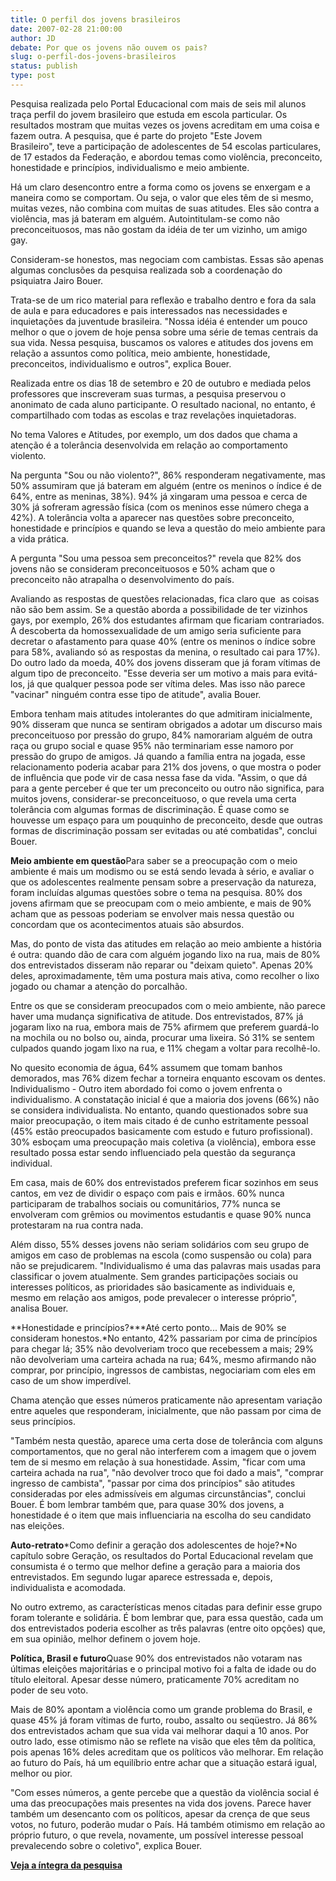 ```yaml
---
title: O perfil dos jovens brasileiros
date: 2007-02-28 21:00:00
author: JD
debate: Por que os jovens não ouvem os pais?
slug: o-perfil-dos-jovens-brasileiros
status: publish 
type: post
---
```


  
Pesquisa realizada pelo Portal Educacional com mais de seis mil alunos traça perfil do jovem brasileiro que estuda em escola particular. Os resultados mostram que muitas vezes os jovens acreditam em uma coisa e fazem outra. A pesquisa, que é parte do projeto "Este Jovem Brasileiro", teve a participação de adolescentes de 54 escolas particulares, de 17 estados da Federação, e abordou temas como violência, preconceito, honestidade e princípios, individualismo e meio ambiente.  
  
Há um claro desencontro entre a forma como os jovens se enxergam e a maneira como se comportam. Ou seja, o valor que eles têm de si mesmo, muitas vezes, não combina com muitas de suas atitudes. Eles são contra a violência, mas já bateram em alguém. Autointitulam-se como não preconceituosos, mas não gostam da idéia de ter um vizinho, um amigo gay.  
  
Consideram-se honestos, mas negociam com cambistas. Essas são apenas algumas conclusões da pesquisa realizada sob a coordenação do psiquiatra Jairo Bouer.  
  
Trata-se de um rico material para reflexão e trabalho dentro e fora da sala de aula e para educadores e pais interessados nas necessidades e inquietações da juventude brasileira. "Nossa idéia é entender um pouco melhor o que o jovem de hoje pensa sobre uma série de temas centrais da sua vida. Nessa pesquisa, buscamos os valores e atitudes dos jovens em relação a assuntos como política, meio ambiente, honestidade, preconceitos, individualismo e outros", explica Bouer.  
  
Realizada entre os dias 18 de setembro e 20 de outubro e mediada pelos professores que inscreveram suas turmas, a pesquisa preservou o anonimato de cada aluno participante. O resultado nacional, no entanto, é compartilhado com todas as escolas e traz revelações inquietadoras.  
  
No tema Valores e Atitudes, por exemplo, um dos dados que chama a atenção é a tolerância desenvolvida em relação ao comportamento violento.  
  
Na pergunta "Sou ou não violento?", 86% responderam negativamente, mas 50% assumiram que já bateram em alguém (entre os meninos o índice é de 64%, entre as meninas, 38%). 94% já xingaram uma pessoa e cerca de 30% já sofreram agressão física (com os meninos esse número chega a 42%). A tolerância volta a aparecer nas questões sobre preconceito, honestidade e princípios e quando se leva a questão do meio ambiente para a vida prática.  
  
A pergunta "Sou uma pessoa sem preconceitos?" revela que 82% dos jovens não se consideram preconceituosos e 50% acham que o preconceito não atrapalha o desenvolvimento do país.  
  
Avaliando as respostas de questões relacionadas, fica claro que  as coisas não são bem assim. Se a questão aborda a possibilidade de ter vizinhos gays, por exemplo, 26% dos estudantes afirmam que ficariam contrariados. A descoberta da homossexualidade de um amigo seria suficiente para decretar o afastamento para quase 40% (entre os meninos o índice sobre para 58%, avaliando só as respostas da menina, o resultado cai para 17%). Do outro lado da moeda, 40% dos jovens disseram que já foram vítimas de algum tipo de preconceito. "Esse deveria ser um motivo a mais para evitá-los, já que qualquer pessoa pode ser vítima deles. Mas isso não parece "vacinar" ninguém contra esse tipo de atitude", avalia Bouer.  
  
Embora tenham mais atitudes intolerantes do que admitiram inicialmente, 90% disseram que nunca se sentiram obrigados a adotar um discurso mais preconceituoso por pressão do grupo, 84% namorariam alguém de outra raça ou grupo social e quase 95% não terminariam esse namoro por pressão do grupo de amigos. Já quando a família entra na jogada, esse relacionamento poderia acabar para 21% dos jovens, o que mostra o poder de influência que pode vir de casa nessa fase da vida. "Assim, o que dá para a gente perceber é que ter um preconceito ou outro não significa, para muitos jovens, considerar-se preconceituoso, o que revela uma certa tolerância com algumas formas de discriminação. É quase como se houvesse um espaço para um pouquinho de preconceito, desde que outras formas de discriminação possam ser evitadas ou até combatidas", conclui Bouer.  
  
**Meio ambiente em questão**Para saber se a preocupação com o meio ambiente é mais um modismo ou se está sendo levada à sério, e avaliar o que os adolescentes realmente pensam sobre a preservação da natureza, foram incluídas algumas questões sobre o tema na pesquisa. 80% dos jovens afirmam que se preocupam com o meio ambiente, e mais de 90% acham que as pessoas poderiam se envolver mais nessa questão ou concordam que os acontecimentos atuais são absurdos.  
  
Mas, do ponto de vista das atitudes em relação ao meio ambiente a história é outra: quando dão de cara com alguém jogando lixo na rua, mais de 80% dos entrevistados disseram não reparar ou "deixam quieto". Apenas 20% deles, aproximadamente, têm uma postura mais ativa, como recolher o lixo jogado ou chamar a atenção do porcalhão.  
  
Entre os que se consideram preocupados com o meio ambiente, não parece haver uma mudança significativa de atitude. Dos entrevistados, 87% já jogaram lixo na rua, embora mais de 75% afirmem que preferem guardá-lo na mochila ou no bolso ou, ainda, procurar uma lixeira. Só 31% se sentem culpados quando jogam lixo na rua, e 11% chegam a voltar para recolhê-lo.  
  
No quesito economia de água, 64% assumem que tomam banhos demorados, mas 76% dizem fechar a torneira enquanto escovam os dentes. Individualismo - Outro item abordado foi como o jovem enfrenta o individualismo. A constatação inicial é que a maioria dos jovens (66%) não se considera individualista. No entanto, quando questionados sobre sua maior preocupação, o item mais citado é de cunho estritamente pessoal (45% estão preocupados basicamente com estudo e futuro profissional). 30% esboçam uma preocupação mais coletiva (a violência), embora esse resultado possa estar sendo influenciado pela questão da segurança individual.  
  
Em casa, mais de 60% dos entrevistados preferem ficar sozinhos em seus cantos, em vez de dividir o espaço com pais e irmãos. 60% nunca participaram de trabalhos sociais ou comunitários, 77% nunca se envolveram com grêmios ou movimentos estudantis e quase 90% nunca protestaram na rua contra nada.  
  
Além disso, 55% desses jovens não seriam solidários com seu grupo de amigos em caso de problemas na escola (como suspensão ou cola) para não se prejudicarem. "Individualismo é uma das palavras mais usadas para classificar o jovem atualmente. Sem grandes participações sociais ou interesses políticos, as prioridades são basicamente as individuais e, mesmo em relação aos amigos, pode prevalecer o interesse próprio", analisa Bouer.  
  
**Honestidade e princípios?***Até certo ponto... Mais de 90% se consideram honestos.*No entanto, 42% passariam por cima de princípios para chegar lá; 35% não devolveriam troco que recebessem a mais; 29% não devolveriam uma carteira achada na rua; 64%, mesmo afirmando não comprar, por princípio, ingressos de cambistas, negociariam com eles em caso de um show imperdível.   
  
Chama atenção que esses números praticamente não apresentam variação entre aqueles que responderam, inicialmente, que não passam por cima de seus princípios.  
  
"Também nesta questão, aparece uma certa dose de tolerância com alguns comportamentos, que no geral não interferem com a imagem que o jovem tem de si mesmo em relação à sua honestidade. Assim, "ficar com uma carteira achada na rua", "não devolver troco que foi dado a mais", "comprar ingresso de cambista", "passar por cima dos princípios" são atitudes consideradas por eles admissíveis em algumas circunstâncias", conclui Bouer. É bom lembrar também que, para quase 30% dos jovens, a honestidade é o item que mais influenciaria na escolha do seu candidato nas eleições.  
  
**Auto-retrato***Como definir a geração dos adolescentes de hoje?*No capítulo sobre Geração, os resultados do Portal Educacional revelam que consumista é o termo que melhor define a geração para a maioria dos entrevistados. Em segundo lugar aparece estressada e, depois, individualista e acomodada.   
  
No outro extremo, as características menos citadas para definir esse grupo foram tolerante e solidária. É bom lembrar que, para essa questão, cada um dos entrevistados poderia escolher as três palavras (entre oito opções) que, em sua opinião, melhor definem o jovem hoje.  
  
**Política, Brasil e futuro**Quase 90% dos entrevistados não votaram nas últimas eleições majoritárias e o principal motivo foi a falta de idade ou do título eleitoral. Apesar desse número, praticamente 70% acreditam no poder de seu voto.  
  
Mais de 80% apontam a violência como um grande problema do Brasil, e quase 45% já foram vítimas de furto, roubo, assalto ou seqüestro. Já 86% dos entrevistados acham que sua vida vai melhorar daqui a 10 anos. Por outro lado, esse otimismo não se reflete na visão que eles têm da política, pois apenas 16% deles acreditam que os políticos vão melhorar. Em relação ao futuro do País, há um equilíbrio entre achar que a situação estará igual, melhor ou pior.  
  
"Com esses números, a gente percebe que a questão da violência social é uma das preocupações mais presentes na vida dos jovens. Parece haver também um desencanto com os políticos, apesar da crença de que seus votos, no futuro, poderão mudar o País. Há também otimismo em relação ao próprio futuro, o que revela, novamente, um possível interesse pessoal prevalecendo sobre o coletivo", explica Bouer.  
  
**[Veja a íntegra da pesquisa](http://www.educacional.com.br/projetos/estejovembrasileiro2/)** 


